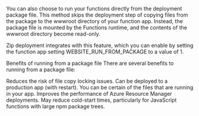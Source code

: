 You can also choose to run your functions directly from the deployment package file. This method skips the deployment step of copying files from the package to the wwwroot directory of your function app. Instead, the package file is mounted by the Functions runtime, and the contents of the wwwroot directory become read-only.

Zip deployment integrates with this feature, which you can enable by setting the function app setting WEBSITE_RUN_FROM_PACKAGE to a value of 1. 


Benefits of running from a package file
There are several benefits to running from a package file:

Reduces the risk of file copy locking issues.
Can be deployed to a production app (with restart).
You can be certain of the files that are running in your app.
Improves the performance of Azure Resource Manager deployments.
May reduce cold-start times, particularly for JavaScript functions with large npm package trees.